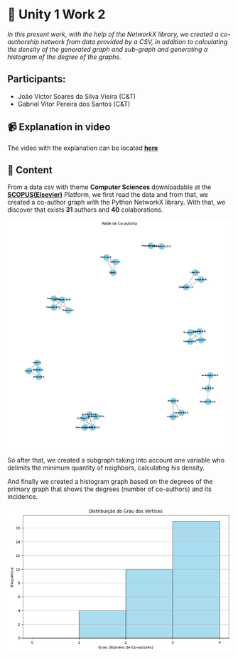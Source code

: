 # :newspaper: Unity 1 Work 2

<i>In this present work, with the help of the NetworkX library, we created a co-authorship network from data provided by a CSV, in addition to calculating the density of the generated graph and sub-graph and generating a histogram of the degree of the graphs.</i>

## Participants:

- João Victor Soares da Silva Vieira (C&T)
- Gabriel Vítor Pereira dos Santos (C&T)

## :video_camera: Explanation in video

The video with the explanation can be located <strong>[here](https://www.loom.com/share/55c30539c9cc44bdae78bd1fa9f60abe?sid=b8ebcc54-a875-4e88-b60e-4537794f3e5c)</strong>

## :pushpin: Content

From a data csv with theme <strong>Computer Sciences</strong> downloadable at the <strong>[SCOPUS(Elsevier)](https://www.scopus.com/)</strong> Platform, we first read the data and from that, we created a co-author graph with the Python NetworkX library. With that, we discover that exists <strong>31</strong> authors and <strong>40</strong> colaborations.

![coauthor-network](./assets/network.png)

So after that, we created a subgraph taking into account one variable who delimits the minimum quantity of neighbors, calculating his density.

And finally we created a histogram graph based on the degrees of the primary graph that shows the degrees (number of co-authors) and its incidence.

![histogram](./assets/histogram.png)
